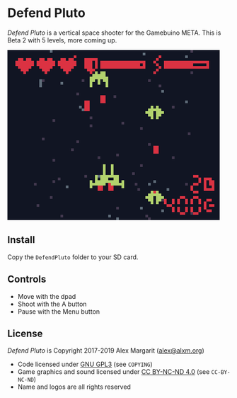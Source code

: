 # Defend Pluto

*Defend Pluto* is a vertical space shooter for the Gamebuino META. This is Beta 2 with 5 levels, more coming up.

![Defend Pluto screenshot](https://github.com/alxm/defendpluto/raw/master/assets/gfx/screenshot02.gif "Defend Pluto screenshot")

## Install

Copy the `DefendPluto` folder to your SD card.

## Controls

* Move with the dpad
* Shoot with the A button
* Pause with the Menu button

## License

*Defend Pluto* is Copyright 2017-2019 Alex Margarit (alex@alxm.org)

* Code licensed under [GNU GPL3](https://www.gnu.org/licenses/gpl.html) (see `COPYING`)
* Game graphics and sound licensed under [CC BY-NC-ND 4.0](https://creativecommons.org/licenses/by-nc-nd/4.0/) (see `CC-BY-NC-ND`)
* Name and logos are all rights reserved
